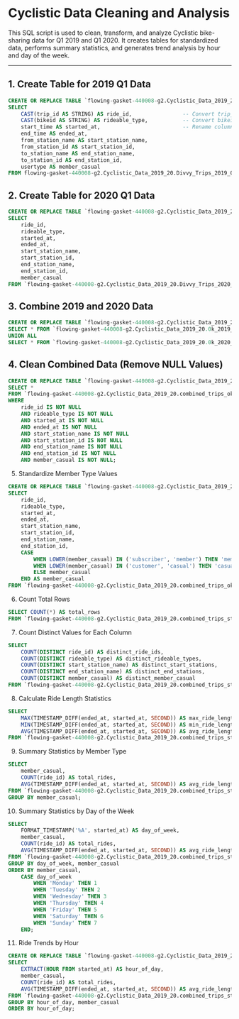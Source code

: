 # Cyclistic Data Cleaning and Analysis

This SQL script is used to clean, transform, and analyze Cyclistic bike-sharing data for Q1 2019 and Q1 2020. It creates tables for standardized data, performs summary statistics, and generates trend analysis by hour and day of the week.

---

## 1. Create Table for 2019 Q1 Data

```sql
CREATE OR REPLACE TABLE `flowing-gasket-440008-g2.Cyclistic_Data_2019_20.0k_2019_Q1` AS
SELECT 
    CAST(trip_id AS STRING) AS ride_id,                -- Convert trip_id to STRING and rename as ride_id
    CAST(bikeid AS STRING) AS rideable_type,           -- Convert bikeid to STRING and rename as rideable_type
    start_time AS started_at,                          -- Rename columns as needed
    end_time AS ended_at,
    from_station_name AS start_station_name,
    from_station_id AS start_station_id,
    to_station_name AS end_station_name,
    to_station_id AS end_station_id,
    usertype AS member_casual
FROM flowing-gasket-440008-g2.Cyclistic_Data_2019_20.Divvy_Trips_2019_Q1;
```

## 2. Create Table for 2020 Q1 Data

```sql
CREATE OR REPLACE TABLE `flowing-gasket-440008-g2.Cyclistic_Data_2019_20.0k_2020_Q1` AS
SELECT 
    ride_id,                   
    rideable_type,
    started_at,
    ended_at,
    start_station_name,
    start_station_id,
    end_station_name,
    end_station_id,
    member_casual
FROM `flowing-gasket-440008-g2.Cyclistic_Data_2019_20.Divvy_Trips_2020_Q1`;
```
 
## 3. Combine 2019 and 2020 Data
```sql
CREATE OR REPLACE TABLE `flowing-gasket-440008-g2.Cyclistic_Data_2019_20.combined_trips_ok` AS
SELECT * FROM `flowing-gasket-440008-g2.Cyclistic_Data_2019_20.0k_2019_Q1`
UNION ALL
SELECT * FROM `flowing-gasket-440008-g2.Cyclistic_Data_2019_20.0k_2020_Q1`;
```

## 4. Clean Combined Data (Remove NULL Values)
```sql
CREATE OR REPLACE TABLE `flowing-gasket-440008-g2.Cyclistic_Data_2019_20.combined_trips_cleaned` AS
SELECT *
FROM `flowing-gasket-440008-g2.Cyclistic_Data_2019_20.combined_trips_ok`
WHERE 
    ride_id IS NOT NULL
    AND rideable_type IS NOT NULL
    AND started_at IS NOT NULL
    AND ended_at IS NOT NULL
    AND start_station_name IS NOT NULL
    AND start_station_id IS NOT NULL
    AND end_station_name IS NOT NULL
    AND end_station_id IS NOT NULL
    AND member_casual IS NOT NULL;
```

5. Standardize Member Type Values
```sql
CREATE OR REPLACE TABLE `flowing-gasket-440008-g2.Cyclistic_Data_2019_20.combined_trips_standardized` AS
SELECT 
    ride_id,
    rideable_type,
    started_at,
    ended_at,
    start_station_name,
    start_station_id,
    end_station_name,
    end_station_id,
    CASE 
        WHEN LOWER(member_casual) IN ('subscriber', 'member') THEN 'member'
        WHEN LOWER(member_casual) IN ('customer', 'casual') THEN 'casual'
        ELSE member_casual
    END AS member_casual
FROM `flowing-gasket-440008-g2.Cyclistic_Data_2019_20.combined_trips_ok`;
```

6. Count Total Rows
```sql
SELECT COUNT(*) AS total_rows
FROM `flowing-gasket-440008-g2.Cyclistic_Data_2019_20.combined_trips_standardized`;
```

7. Count Distinct Values for Each Column
```sql
SELECT 
    COUNT(DISTINCT ride_id) AS distinct_ride_ids,
    COUNT(DISTINCT rideable_type) AS distinct_rideable_types,
    COUNT(DISTINCT start_station_name) AS distinct_start_stations,
    COUNT(DISTINCT end_station_name) AS distinct_end_stations,
    COUNT(DISTINCT member_casual) AS distinct_member_casual
FROM `flowing-gasket-440008-g2.Cyclistic_Data_2019_20.combined_trips_standardized`;
```

8. Calculate Ride Length Statistics
```sql
SELECT 
    MAX(TIMESTAMP_DIFF(ended_at, started_at, SECOND)) AS max_ride_length_seconds,
    MIN(TIMESTAMP_DIFF(ended_at, started_at, SECOND)) AS min_ride_length_seconds,
    AVG(TIMESTAMP_DIFF(ended_at, started_at, SECOND)) AS avg_ride_length_seconds
FROM `flowing-gasket-440008-g2.Cyclistic_Data_2019_20.combined_trips_standardized`;
```



9. Summary Statistics by Member Type
```sql
SELECT 
    member_casual,
    COUNT(ride_id) AS total_rides,
    AVG(TIMESTAMP_DIFF(ended_at, started_at, SECOND)) AS avg_ride_length_seconds
FROM `flowing-gasket-440008-g2.Cyclistic_Data_2019_20.combined_trips_standardized`
GROUP BY member_casual;
```
10. Summary Statistics by Day of the Week
```sql
SELECT 
    FORMAT_TIMESTAMP('%A', started_at) AS day_of_week,
    member_casual,
    COUNT(ride_id) AS total_rides,
    AVG(TIMESTAMP_DIFF(ended_at, started_at, SECOND)) AS avg_ride_length_seconds
FROM `flowing-gasket-440008-g2.Cyclistic_Data_2019_20.combined_trips_standardized`
GROUP BY day_of_week, member_casual
ORDER BY member_casual,
    CASE day_of_week
        WHEN 'Monday' THEN 1
        WHEN 'Tuesday' THEN 2
        WHEN 'Wednesday' THEN 3
        WHEN 'Thursday' THEN 4
        WHEN 'Friday' THEN 5
        WHEN 'Saturday' THEN 6
        WHEN 'Sunday' THEN 7
    END;
```
11. Ride Trends by Hour
```sql
CREATE OR REPLACE TABLE `flowing-gasket-440008-g2.Cyclistic_Data_2019_20.ride_trends_by_hour` AS
SELECT 
    EXTRACT(HOUR FROM started_at) AS hour_of_day,
    member_casual,
    COUNT(ride_id) AS total_rides,
    AVG(TIMESTAMP_DIFF(ended_at, started_at, SECOND)) AS avg_ride_length_seconds
FROM `flowing-gasket-440008-g2.Cyclistic_Data_2019_20.combined_trips_standardized`
GROUP BY hour_of_day, member_casual
ORDER BY hour_of_day;
```
